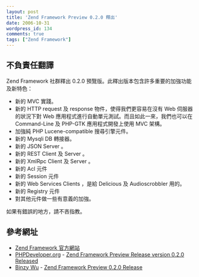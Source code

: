 ```yaml
---
layout: post
title: 'Zend Framework Preview 0.2.0 釋出'
date: 2006-10-31
wordpress_id: 134
comments: true
tags: ["Zend Framework"]
---
```


## 不負責任翻譯

Zend Framework 社群釋出 0.2.0 預覽版。此釋出版本包含許多重要的加強功能及新特色：

* 新的 MVC 實踐。
* 新的 HTTP request 及 response 物件，使得我們更容易在沒有 Web 伺服器的狀況下對 Web 應用程式進行自動單元測試。而且如此一來，我們也可以在 Command-Line 及 PHP-GTK 應用程式開發上使用 MVC 架構。
* 加強純 PHP Lucene-compatible 搜尋引擎元件。
* 新的  Mysqli DB 轉接器。 
* 新的 JSON Server 。 
* 新的 REST Client 及 Server 。 
* 新的 XmlRpc Client 及 Server 。
* 新的 Acl 元件 
* 新的 Session 元件
* 新的 Web Services Clients ，是給 Delicious 及 Audioscrobbler 用的。 
* 新的 Registry 元件
* 對其他元件做一些有意義的加強。


如果有錯誤的地方，請不吝指教。

## 參考網址

* [Zend Framework 官方網站](http://framework.zend.com/)
* [PHPDeveloper.org](http://www.phpdeveloper.org/) - [Zend Framework Preview Release version 0.2.0 Released](http://www.phpdeveloper.org/news/6607)
* [Binzy Wu](http://www.binzywu.com/blog/) - [Zend Framework Preview 0.2.0 Release](http://www.binzywu.com/blog/?p=110)


